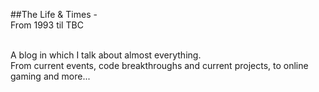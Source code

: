 ##The Life & Times - <br>From 1993 til TBC

<br>
A blog in which I talk about almost everything.
<br>
From current events, code breakthroughs and current projects, to online gaming and more...
